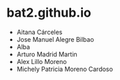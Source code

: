 # bat2.github.io
* Aitana Cárceles
* Jose Manuel Alegre Bilbao
* Alba
* Arturo Madrid Martin
* Alex Lillo Moreno
* Michely Patricia Moreno Cardoso
